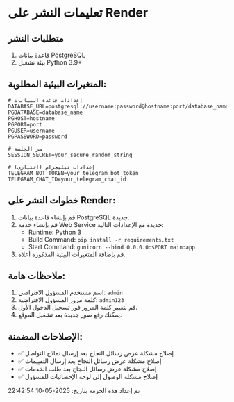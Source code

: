 # تعليمات النشر على Render

## متطلبات النشر

1. قاعدة بيانات PostgreSQL
2. بيئة تشغيل Python 3.9+

## المتغيرات البيئية المطلوبة:

```
# إعدادات قاعدة البيانات 
DATABASE_URL=postgresql://username:password@hostname:port/database_name
PGDATABASE=database_name
PGHOST=hostname
PGPORT=port
PGUSER=username
PGPASSWORD=password

# سر الجلسة
SESSION_SECRET=your_secure_random_string

# إعدادات تيليجرام (اختياري)
TELEGRAM_BOT_TOKEN=your_telegram_bot_token
TELEGRAM_CHAT_ID=your_telegram_chat_id
```

## خطوات النشر على Render:

1. قم بإنشاء قاعدة بيانات PostgreSQL جديدة.
2. قم بإنشاء خدمة Web Service جديدة مع الإعدادات التالية:
   - Runtime: Python 3
   - Build Command: `pip install -r requirements.txt`
   - Start Command: `gunicorn --bind 0.0.0.0:$PORT main:app`
3. قم بإضافة المتغيرات البيئية المذكورة أعلاه.

## ملاحظات هامة:

1. اسم مستخدم المسؤول الافتراضي: `admin`
2. كلمة مرور المسؤول الافتراضية: `admin123`
3. قم بتغيير كلمة المرور فور تسجيل الدخول الأول.
4. يمكنك رفع صور جديدة بعد تشغيل الموقع.

## الإصلاحات المضمنة:

- ✅ إصلاح مشكلة عرض رسائل النجاح بعد إرسال نماذج التواصل
- ✅ إصلاح مشكلة عرض رسائل النجاح بعد إرسال التقييمات
- ✅ إصلاح مشكلة عرض رسائل النجاح بعد طلب الخدمات
- ✅ إصلاح مشكلة الوصول إلى لوحة الإحصائيات للمسؤول

تم إعداد هذه الحزمة بتاريخ: 2025-05-10 22:42:54
